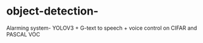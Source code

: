 # object-detection-
Alarming system- YOLOV3 + G-text to speech + voice control on CIFAR and PASCAL VOC
